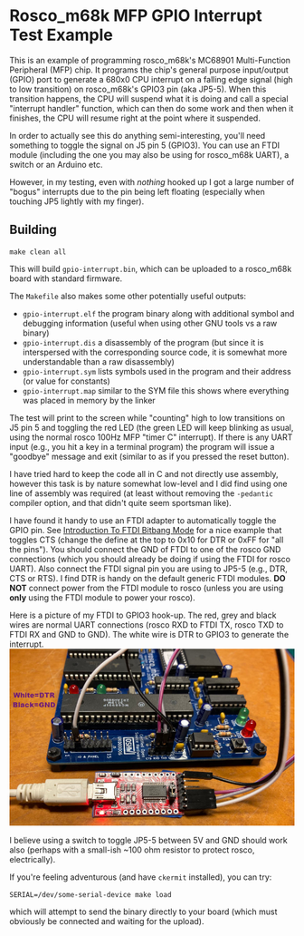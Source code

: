 # Rosco_m68k MFP GPIO Interrupt Test Example

This is an example of programming rosco_m68k's MC68901 Multi-Function
Peripheral (MFP) chip.  It programs the chip's general purpose input/output
(GPIO) port to generate a 680x0 CPU interrupt on a falling edge signal (high
to low transition) on rosco_m68k's GPIO3 pin (aka JP5-5). When this transition
happens, the CPU will suspend what it is doing and call a special "interrupt
handler" function, which can then do some work and then when it finishes,
the CPU will resume right at the point where it suspended.

In order to actually see this do anything  semi-interesting, you'll need
something to toggle the signal on J5 pin 5 (GPIO3).  You can use an FTDI
module (including the one you may also be using for rosco_m68k UART), a
switch or an Arduino etc.

However, in my testing, even with _nothing_ hooked up I got a large number
of "bogus" interrupts due to the pin being left floating (especially
when touching JP5 lightly with my finger).

## Building

```
make clean all
```

This will build `gpio-interrupt.bin`, which can be uploaded to a rosco_m68k
board with standard firmware.

The `Makefile` also makes some other potentially useful outputs:

* `gpio-interrupt.elf` the program binary along with additional symbol and debugging information (useful when using other GNU tools vs a raw binary)
* `gpio-interrupt.dis` a disassembly of the program (but since it is interspersed with the corresponding source code, it is somewhat more understandable than a raw disassembly)
* `gpio-interrupt.sym` lists symbols used in the program and their address (or value for constants)
* `gpio-interrupt.map` similar to the SYM file this shows where everything was placed in memory by the linker

The test will print to the screen while "counting" high to low transitions
on J5 pin 5 and toggling the red LED (the green LED will keep blinking as
usual, using the normal rosco 100Hz MFP "timer C" interrupt).  If there is any
UART input (e.g., you hit a key in a terminal program) the program will issue
a "goodbye" message and exit (similar to as if you pressed the reset button).

I have tried hard to keep the code all in C and not directly use assembly,
however this task is by nature somewhat low-level and I did find using one line
of assembly was required (at least without removing the `-pedantic` compiler
option, and that didn't quite seem sportsman like).

I have found it handy to use an FTDI adapter to automatically toggle the
GPIO pin.  See
[Introduction To FTDI Bitbang Mode](https://hackaday.com/2009/09/22/introduction-to-ftdi-bitbang-mode/)
for a nice example that toggles CTS (change the define at the top to 0x10 for DTR or 0xFF
for "all the pins").  You should connect the GND of FTDI to one of the rosco GND
connections (which you should already be doing if using the FTDI for rosco UART).
Also connect the FTDI signal pin you are using to JP5-5 (e.g., DTR, CTS or RTS).
I find DTR is handy on the default generic FTDI modules. **DO NOT** connect power
from the FTDI module to rosco (unless you are using **only** using the FTDI module
to power your rosco).

Here is a picture of my FTDI to GPIO3 hook-up.  The red, grey and black wires are normal
UART connections (rosco RXD to FTDI TX, rosco TXD to FTDI RX and GND to GND).  The white
wire is DTR to GPIO3 to generate the interrupt.
![GPIO3 to FTDI connection](GPIO3_FTDI_hookup.jpg)

I believe using a switch to toggle JP5-5 between 5V and GND should work also (perhaps with
a small-ish ~100 ohm resistor to protect rosco, electrically).

If you're feeling adventurous (and have `ckermit` installed), you
can try:

```
SERIAL=/dev/some-serial-device make load
```

which will attempt to send the binary directly to your board (which
must obviously be connected and waiting for the upload).

